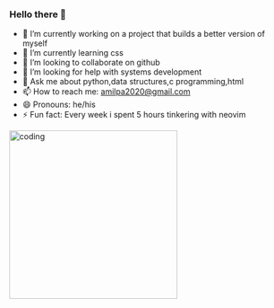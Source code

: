 ### Hello there 👋


- 🔭 I’m currently working on a project that builds a better version of myself
- 🌱 I’m currently learning css 
- 👯 I’m looking to collaborate on github
- 🤔 I’m looking for help with systems development
- 💬 Ask me about python,data structures,c programming,html
- 📫 How to reach me: amilpa2020@gmail.com
- 😄 Pronouns: he/his
- ⚡ Fun fact: Every week i spent 5 hours tinkering with neovim

<img align="center" alt="coding" width="300" src="https://media.tenor.com/BfprZBD7YqUAAAAC/pusheen-animated-pusheen.gif">
 


